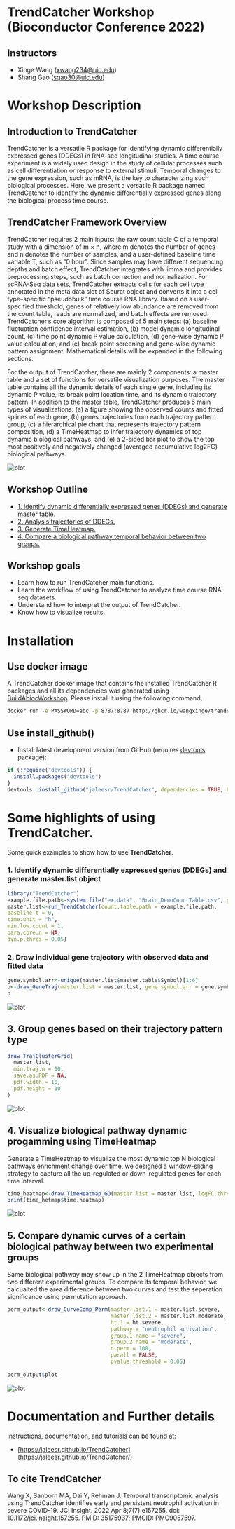 # TrendCatcher Workshop (Bioconductor Conference 2022)

## Instructors

 - Xinge Wang (xwang234@uic.edu)
 - Shang Gao (sgao30@uic.edu)


# Workshop Description

## Introduction to TrendCatcher
TrendCatcher is a versatile R package for identifying dynamic differentially expressed genes (DDEGs) in RNA-seq longitudinal studies. A time course experiment is a widely used design in the study of cellular processes such as cell differentiation or response to external stimuli. Temporal changes to the gene expression, such as mRNA, is the key to characterizing such biological processes. Here, we present a versatile R package named TrendCatcher to identify the dynamic differentially expressed genes along the biological process time course. 

## TrendCatcher Framework Overview
TrendCatcher requires 2 main inputs: the raw count table C of a temporal study with a dimension of m × n, where m denotes the number of genes and n denotes the number of samples, and a user-defined baseline time variable T, such as “0 hour”. Since samples may have different sequencing depths and batch effect, TrendCatcher integrates with limma and provides preprocessing steps, such as batch correction and normalization. For scRNA-Seq data sets, TrendCatcher extracts cells for each cell type annotated in the meta data slot of Seurat object and converts it into a cell type–specific “pseudobulk” time course RNA library. Based on a user-specified threshold, genes of relatively low abundance are removed from the count table, reads are normalized, and batch effects are removed. TrendCatcher’s core algorithm is composed of 5 main steps: (a) baseline fluctuation confidence interval estimation, (b) model dynamic longitudinal count, (c) time point dynamic P value calculation, (d) gene-wise dynamic P value calculation, and (e) break point screening and gene-wise dynamic pattern assignment. Mathematical details will be expanded in the following sections. 

For the output of TrendCatcher, there are mainly 2 components: a master table and a set of functions for versatile visualization purposes. The master table contains all the dynamic details of each single gene, including its dynamic P value, its break point location time, and its dynamic trajectory pattern. In addition to the master table, TrendCatcher produces 5 main types of visualizations: (a) a figure showing the observed counts and fitted splines of each gene, (b) genes trajectories from each trajectory pattern group, (c) a hierarchical pie chart that represents trajectory pattern composition, (d) a TimeHeatmap to infer trajectory dynamics of top dynamic biological pathways, and (e) a 2-sided bar plot to show the top most positively and negatively changed (averaged accumulative log2FC) biological pathways.

![plot](./figures/TrendCatcherWorkFlow.png)

## Workshop Outline

  
  - [1. Identify dynamic differentially expressed genes (DDEGs) and generate master table.](https://wangxinge.github.io/TrendCatcherWorkshopBIOC2022_noDocker/articles/Identify-Dynamic-Genes.html)
  - [2. Analysis trajectories of DDEGs.](https://wangxinge.github.io/TrendCatcherWorkshopBIOC2022_noDocker/articles/Gene-Trajectory-Analysis.html)
  - [3. Generate TimeHeatmap.](https://wangxinge.github.io/TrendCatcherWorkshopBIOC2022_noDocker/articles/Time-Heatmap-GO.html)
  - [4. Compare a biological pathway temporal behavior between two groups.](https://wangxinge.github.io/TrendCatcherWorkshopBIOC2022_noDocker/articles/Compare-Curve-Permutation.html)
 
## Workshop goals

 - Learn how to run TrendCatcher main functions.
 - Learn the workflow of using TrendCatcher to analyze time course RNA-seq datasets.
 - Understand how to interpret the output of TrendCatcher.
 - Know how to visualize results.

# Installation 

## Use docker image

A TrendCatcher docker image that contains the installed TrendCatcher R packages and all its dependencies was generated using [BuildAbiocWorkshop](https://github.com/seandavi/BuildABiocWorkshop). Please install it using the following command, 

```sh
docker run -e PASSWORD=abc -p 8787:8787 http://ghcr.io/wangxinge/trendcatcherworkshopbioc2022
```
## Use install_github()

* Install latest development version from GitHub (requires [devtools](https://github.com/hadley/devtools) package):

```r
if (!require("devtools")) {
  install.packages("devtools")
}
devtools::install_github("jaleesr/TrendCatcher", dependencies = TRUE, build_vignettes = FALSE)
```

# Some highlights of using **TrendCatcher**.

Some quick examples to show how to use **TrendCatcher**.

### 1. Identify dynamic differentially expressed genes (DDEGs) and generate master.list object

```r
library("TrendCatcher")
example.file.path<-system.file("extdata", "Brain_DemoCountTable.csv", package = "TrendCatcher")
master.list<-run_TrendCatcher(count.table.path = example.file.path, 
baseline.t = 0,
time.unit = "h",
min.low.count = 1,
para.core.n = NA,
dyn.p.thres = 0.05)

```

### 2. Draw individual gene trajectory with observed data and fitted data

```r
gene.symbol.arr<-unique(master.list$master.table$Symbol)[1:6]
p<-draw_GeneTraj(master.list = master.list, gene.symbol.arr = gene.symbol.arr, ncol = 3, nrow = 2)
p
```
![plot](./figures/IndividualGeneTraj.png)



## 3. Group genes based on their trajectory pattern type

```r
draw_TrajClusterGrid(
  master.list,
  min.traj.n = 10,
  save.as.PDF = NA,
  pdf.width = 10,
  pdf.height = 10
)
```
![plot](./figures/TrajClusterGrid.png)


## 4. Visualize biological pathway dynamic progamming using TimeHeatmap

Generate a TimeHeatmap to visualize the most dynamic top N biological pathways enrichment change 
over time, we designed a window-sliding strategy to capture all the up-regulated or 
down-regulated genes for each time interval.

```r
time_heatmap<-draw_TimeHeatmap_GO(master.list = master.list, logFC.thres = 0, top.n = 10, dyn.gene.p.thres = 0.05, keyType = "SYMBOL", OrgDb = "org.Mm.eg.db", ont = "BP", term.width = 80, GO.enrich.p = 0.05, figure.title = "TimeHeatmap")  
print(time_hetmap$time.heatmap)
```

![plot](./figures/Full_TimeHeatmap.png)

## 5. Compare dynamic curves of a certain biological pathway between two experimental groups

Same biological pathway may show up in the 2 TimeHeatmap objects from two different experimental groups. To compare its temporal behavior, we calcualted the area difference between two curves and test the seperation significance using permutation approach.

```r
perm_output<-draw_CurveComp_Perm(master.list.1 = master.list.severe, 
                                 master.list.2 = master.list.moderate, 
                                 ht.1 = ht.severe, 
                                 pathway = "neutrophil activation", 
                                 group.1.name = "severe", 
                                 group.2.name = "moderate", 
                                 n.perm = 100, 
                                 parall = FALSE, 
                                 pvalue.threshold = 0.05)
                                 
perm_output$plot                            
```

![plot](./figures/CompareCurves.png)


# Documentation and Further details

Instructions, documentation, and tutorials can be found at:

+ [https://jaleesr.github.io/TrendCatcher](https://jaleesr.github.io/TrendCatcher/)


## To cite TrendCatcher

<a id="1"></a> 
Wang X, Sanborn MA, Dai Y, Rehman J. Temporal transcriptomic analysis using TrendCatcher identifies early and persistent neutrophil activation in severe COVID-19. JCI Insight. 2022 Apr 8;7(7):e157255. doi: 10.1172/jci.insight.157255. PMID: 35175937; PMCID: PMC9057597.
















